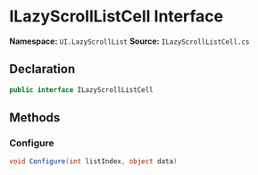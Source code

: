 # ILazyScrollListCell Interface

**Namespace:** `UI.LazyScrollList`
**Source:** `ILazyScrollListCell.cs`

## Declaration

```csharp
public interface ILazyScrollListCell
```

## Methods

### Configure

```csharp
void Configure(int listIndex, object data)
```

